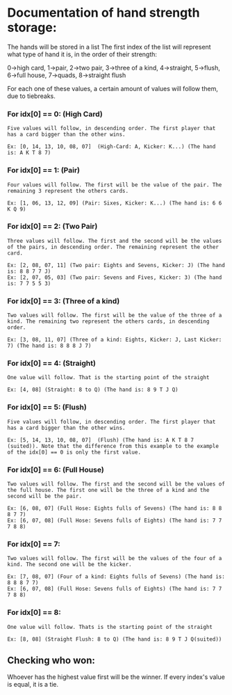 # Documentation of hand strength storage:
The hands will be stored in a list
The first index of the list will represent what type of hand it is, in the order of their strength:

0->high card, 1->pair, 2->two pair, 3->three of a kind, 4->straight, 5->flush, 6->full house, 7->quads, 8->straight flush

For each one of these values, a certain amount of values will follow them, due to tiebreaks. 

### For idx[0] == 0: (High Card)

    Five values will follow, in descending order. The first player that has a card bigger than the other wins.
    
    Ex: [0, 14, 13, 10, 08, 07]  (High-Card: A, Kicker: K...) (The hand is: A K T 8 7)

### For idx[0] == 1: (Pair)

    Four values will follow. The first will be the value of the pair. The remaining 3 represent the others cards.
    
    Ex: [1, 06, 13, 12, 09] (Pair: Sixes, Kicker: K...) (The hand is: 6 6 K Q 9)

### For idx[0] == 2: (Two Pair)

    Three values will follow. The first and the second will be the values of the pairs, in descending order. The remaining represent the other card.
    
    Ex: [2, 08, 07, 11] (Two pair: Eights and Sevens, Kicker: J) (The hand is: 8 8 7 7 J)
    Ex: [2, 07, 05, 03] (Two pair: Sevens and Fives, Kicker: 3) (The hand is: 7 7 5 5 3)

### For idx[0] == 3: (Three of a kind)

    Two values will follow. The first will be the value of the three of a kind. The remaining two represent the others cards, in descending order.
    
    Ex: [3, 08, 11, 07] (Three of a kind: Eights, Kicker: J, Last Kicker: 7) (The hand is: 8 8 8 J 7)

### For idx[0] == 4: (Straight)

    One value will follow. That is the starting point of the straight
    
    Ex: [4, 08] (Straight: 8 to Q) (The hand is: 8 9 T J Q)
    
### For idx[0] == 5: (Flush)

    Five values will follow, in descending order. The first player that has a card bigger than the other wins.
    
    Ex: [5, 14, 13, 10, 08, 07]  (Flush) (The hand is: A K T 8 7 (suited)). Note that the difference from this example to the example of the idx[0] == 0 is only the first value.

### For idx[0] == 6: (Full House)

    Two values will follow. The first and the second will be the values of the full house. The first one will be the three of a kind and the second will be the pair.
    
    Ex: [6, 08, 07] (Full Hose: Eights fulls of Sevens) (The hand is: 8 8 8 7 7)
    Ex: [6, 07, 08] (Full Hose: Sevens fulls of Eights) (The hand is: 7 7 7 8 8)

### For idx[0] == 7:
    
    Two values will follow. The first will be the values of the four of a kind. The second one will be the kicker.
    
    Ex: [7, 08, 07] (Four of a kind: Eights fulls of Sevens) (The hand is: 8 8 8 7 7)
    Ex: [6, 07, 08] (Full Hose: Sevens fulls of Eights) (The hand is: 7 7 7 8 8)

### For idx[0] == 8:
    
    One value will follow. Thats is the starting point of the straight
    
    Ex: [8, 08] (Straight Flush: 8 to Q) (The hand is: 8 9 T J Q(suited))
    
## Checking who won:
Whoever has the highest value first will be the winner. If every index's value is equal, it is a tie.

